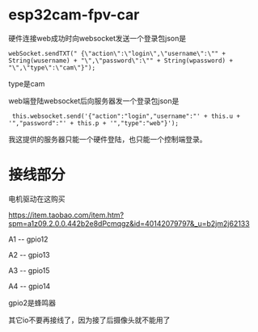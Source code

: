 # esp32cam-fpv-car

硬件连接web成功时向websocket发送一个登录包json是
```
webSocket.sendTXT(" {\"action\":\"login\",\"username\":\"" + String(wusername) + "\",\"password\":\"" + String(wpassword) + "\",\"type\":\"cam\"}");
```
type是cam

web端登陆websocket后向服务器发一个登录包json是
```
 this.websocket.send('{"action":"login","username":"' + this.u + '","password":"' + this.p + '","type":"web"}');
```

我这提供的服务器只能一个硬件登陆，也只能一个控制端登录。

# 接线部分

电机驱动在这购买

https://item.taobao.com/item.htm?spm=a1z09.2.0.0.442b2e8dPcmqgz&id=40142079797&_u=b2jm2j62133

A1 -- gpio12

A2 -- gpio13

A3 -- gpio15

A4 -- gpio14

gpio2是蜂鸣器


其它io不要再接线了，因为接了后摄像头就不能用了
